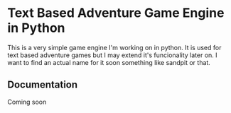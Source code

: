# Text Based Adventure Game Engine in Python
This is a very simple game engine I'm working on in python. It is used for text based adventure games but I may extend it's funcionality later on.
I want to find an actual name for it soon something like sandpit or that.
## Documentation
Coming soon
